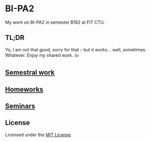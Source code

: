 # BI-PA2

My work on BI-PA2 in semester B162 at FIT CTU.

## TL;DR

Yo, I am not that good, sorry for that – but it works... well, sometimes. Whatever. Enjoy my shared work. :thumbsup:

## [Semestral work](semestral-work)

## [Homeworks](homework)

## [Seminars](seminar)

## License

Licensed under the [MIT License](LICENSE).
